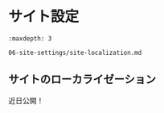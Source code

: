 # サイト設定

```{toctree}
:maxdepth: 3

06-site-settings/site-localization.md
```

サイトのローカライゼーション
-----------------------------
近日公開！